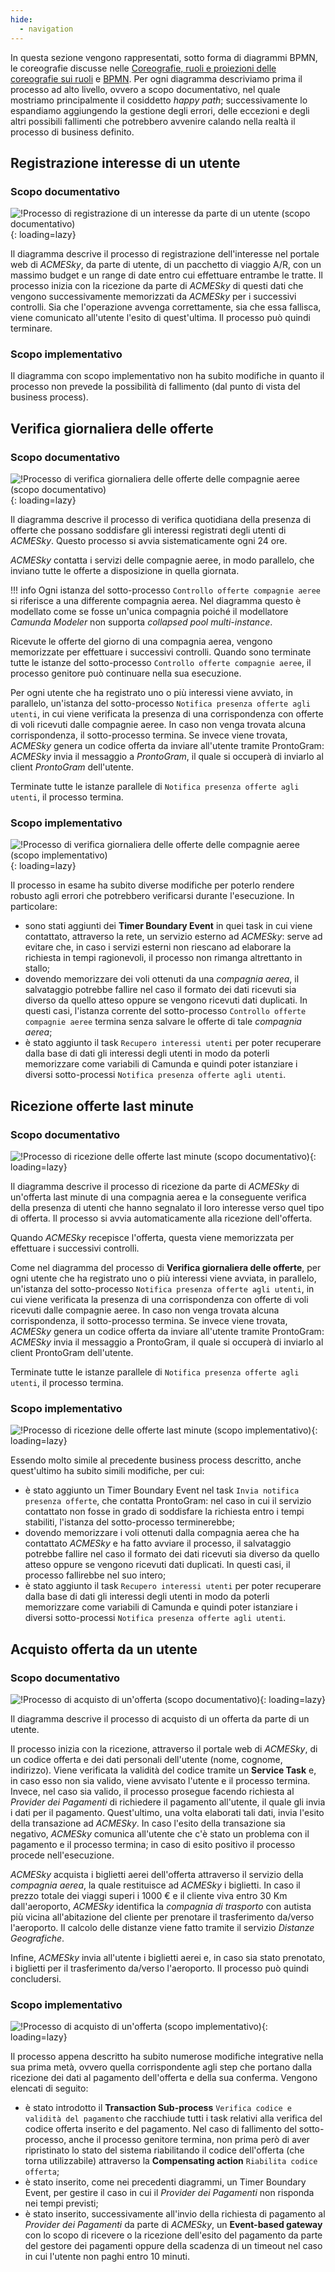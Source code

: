 ```yaml
---
hide:
  - navigation
---
```


In questa sezione vengono rappresentati, sotto forma di diagrammi BPMN, le coreografie discusse nelle [Coreografie, ruoli e proiezioni delle coreografie sui ruoli](coreografie.md) e [BPMN](bpmn.md). Per ogni diagramma descriviamo prima il processo ad alto livello, ovvero a scopo documentativo, nel quale mostriamo principalmente il cosiddetto *happy path*; successivamente lo espandiamo aggiungendo la gestione degli errori, delle eccezioni e degli altri possibili fallimenti che potrebbero avvenire calando nella realtà il processo di business definito.

<a name="registerInterest"></a>
## Registrazione interesse di un utente

### Scopo documentativo
![!Processo di registrazione di un interesse da parte di un utente (scopo documentativo)](assets/bpmn/bpmn-scopo-documentativo/RegistrazioneInteresseUtente.png){: loading=lazy}

Il diagramma descrive il processo di registrazione dell'interesse nel portale web di *ACMESky*, da parte di utente, di un pacchetto di viaggio A/R, con un massimo budget e un range di date entro cui effettuare entrambe le tratte. Il processo inizia con la ricezione da parte di *ACMESky* di questi dati che vengono successivamente memorizzati da *ACMESky* per i successivi controlli. Sia che l'operazione avvenga correttamente, sia che essa fallisca, viene comunicato all'utente l'esito di quest'ultima. Il processo può quindi terminare.

### Scopo implementativo
Il diagramma con scopo implementativo non ha subito modifiche in quanto il processo non prevede la possibilità di fallimento (dal punto di vista del business process).

<a name="dailyCheck"></a>
## Verifica giornaliera delle offerte

### Scopo documentativo
![!Processo di verifica giornaliera delle offerte delle compagnie aeree (scopo documentativo)](assets/bpmn/bpmn-scopo-documentativo/VerificaGiornaliera.png){: loading=lazy}

Il diagramma descrive il processo di verifica quotidiana della presenza di offerte che possano soddisfare gli interessi registrati degli utenti di *ACMESky*. Questo processo si avvia sistematicamente ogni 24 ore.

*ACMESky* contatta i servizi delle compagnie aeree, in modo parallelo, che inviano tutte le offerte a disposizione in quella giornata.

!!! info
    Ogni istanza del sotto-processo `Controllo offerte compagnie aeree` si riferisce a una differente compagnia aerea. Nel diagramma questo è modellato come se fosse un'unica compagnia poiché il modellatore *Camunda Modeler* non supporta *collapsed pool multi-instance*.

Ricevute le offerte del giorno di una compagnia aerea, vengono memorizzate per effettuare i successivi controlli. Quando sono terminate tutte le istanze del sotto-processo `Controllo offerte compagnie aeree`, il processo genitore può continuare nella sua esecuzione.

Per ogni utente che ha registrato uno o più interessi viene avviato, in parallelo, un'istanza del sotto-processo `Notifica presenza offerte agli utenti`, in cui viene verificata la presenza di una corrispondenza con offerte di voli ricevuti dalle compagnie aeree. In caso non venga trovata alcuna corrispondenza, il sotto-processo termina. Se invece viene trovata, *ACMESky* genera un codice offerta da inviare all'utente tramite ProntoGram: *ACMESky* invia il messaggio a *ProntoGram*, il quale si occuperà di inviarlo al client *ProntoGram* dell'utente.

Terminate tutte le istanze parallele di `Notifica presenza offerte agli utenti`, il processo termina.

### Scopo implementativo
![!Processo di verifica giornaliera delle offerte delle compagnie aeree (scopo implementativo)](assets/bpmn/bpmn-scopo-implementativo/VerificaGiornaliera.png){: loading=lazy}

Il processo in esame ha subito diverse modifiche per poterlo rendere robusto agli errori che potrebbero verificarsi durante l'esecuzione. In particolare:

- sono stati aggiunti dei **Timer Boundary Event** in quei task in cui viene contattato, attraverso la rete, un servizio esterno ad *ACMESky*: serve ad evitare che, in caso i servizi esterni non riescano ad elaborare la richiesta in tempi ragionevoli, il processo non rimanga altrettanto in stallo;
- dovendo memorizzare dei voli ottenuti da una *compagnia aerea*, il salvataggio potrebbe fallire nel caso il formato dei dati ricevuti sia diverso da quello atteso oppure se vengono ricevuti dati duplicati. In questi casi, l'istanza corrente del sotto-processo `Controllo offerte compagnie aeree` termina senza salvare le offerte di tale *compagnia aerea*;
- è stato aggiunto il task `Recupero interessi utenti` per poter recuperare dalla base di dati gli interessi degli utenti in modo da poterli memorizzare come variabili di Camunda e quindi poter istanziare i diversi sotto-processi `Notifica presenza offerte agli utenti`.

## Ricezione offerte last minute

### Scopo documentativo
![!Processo di ricezione delle offerte last minute (scopo documentativo)](assets/bpmn/bpmn-scopo-documentativo/NotificaVoliLastMinute.png){: loading=lazy}

Il diagramma descrive il processo di ricezione da parte di *ACMESky* di un'offerta last minute di una compagnia aerea e la conseguente verifica della presenza di utenti che hanno segnalato il loro interesse verso quel tipo di offerta. Il processo si avvia automaticamente alla ricezione dell'offerta.

Quando *ACMESky* recepisce l'offerta, questa viene memorizzata per effettuare i successivi controlli.

Come nel diagramma del processo di **Verifica giornaliera delle offerte**, per ogni utente che ha registrato uno o più interessi viene avviata, in parallelo, un'istanza del sotto-processo `Notifica presenza offerte agli utenti`, in cui viene verificata la presenza di una corrispondenza con offerte di voli ricevuti dalle compagnie aeree. In caso non venga trovata alcuna corrispondenza, il sotto-processo termina. Se invece viene trovata, *ACMESky* genera un codice offerta da inviare all'utente tramite ProntoGram: *ACMESky* invia il messaggio a ProntoGram, il quale si occuperà di inviarlo al client ProntoGram dell'utente.

Terminate tutte le istanze parallele di `Notifica presenza offerte agli utenti`, il processo termina.

### Scopo implementativo
![!Processo di ricezione delle offerte last minute (scopo implementativo)](assets/bpmn/bpmn-scopo-implementativo/NotificaVoliLastMinute.png){: loading=lazy}

Essendo molto simile al precedente business process descritto, anche quest'ultimo ha subito simili modifiche, per cui:

- è stato aggiunto un Timer Boundary Event nel task `Invia notifica presenza offerte`, che contatta ProntoGram: nel caso in cui il servizio contattato non fosse in grado di soddisfare la richiesta entro i tempi stabiliti, l'istanza del sotto-processo terminerebbe;
- dovendo memorizzare i voli ottenuti dalla compagnia aerea che ha contattato *ACMESky* e ha fatto avviare il processo, il salvataggio potrebbe fallire nel caso il formato dei dati ricevuti sia diverso da quello atteso oppure se vengono ricevuti dati duplicati. In questi casi, il processo fallirebbe nel suo intero;
- è stato aggiunto il task `Recupero interessi utenti` per poter recuperare dalla base di dati gli interessi degli utenti in modo da poterli memorizzare come variabili di Camunda e quindi poter istanziare i diversi sotto-processi `Notifica presenza offerte agli utenti`.

<a name="buyOffer"></a>
## Acquisto offerta da un utente

### Scopo documentativo
![!Processo di acquisto di un'offerta (scopo documentativo)](assets/bpmn/bpmn-scopo-documentativo/AcquistoOfferta.png){: loading=lazy}

Il diagramma descrive il processo di acquisto di un offerta da parte di un utente.

Il processo inizia con la ricezione, attraverso il portale web di *ACMESky*, di un codice offerta e dei dati personali dell'utente (nome, cognome, indirizzo). Viene verificata la validità del codice tramite un **Service Task** e, in caso esso non sia valido, viene avvisato l'utente e il processo termina. Invece, nel caso sia valido, il processo prosegue facendo richiesta al *Provider dei Pagamenti* di richiedere il pagamento all'utente, il quale gli invia i dati per il pagamento. Quest'ultimo, una volta elaborati tali dati, invia l'esito della transazione ad *ACMESky*. In caso l'esito della transazione sia negativo, *ACMESky* comunica all'utente che c'è stato un problema con il pagamento e il processo termina; in caso di esito positivo il processo procede nell'esecuzione.

*ACMESky* acquista i biglietti aerei dell'offerta attraverso il servizio della *compagnia aerea*, la quale restituisce ad *ACMESky* i biglietti. In caso il prezzo totale dei viaggi superi i 1000 € e il cliente viva entro 30 Km dall'aeroporto, *ACMESky* identifica la *compagnia di trasporto* con autista più vicina all'abitazione del cliente per prenotare il trasferimento da/verso l'aeroporto. Il calcolo delle distanze viene fatto tramite il servizio *Distanze Geografiche*.

Infine, *ACMESky* invia all'utente i biglietti aerei e, in caso sia stato prenotato, i biglietti per il trasferimento da/verso l'aeroporto. Il processo può quindi concludersi. 

### Scopo implementativo
![!Processo di acquisto di un'offerta (scopo implementativo)](assets/bpmn/bpmn-scopo-implementativo/AcquistoOfferta.png){: loading=lazy}

Il processo appena descritto ha subito numerose modifiche integrative nella sua prima metà, ovvero quella corrispondente agli step che portano dalla ricezione dei dati al pagamento dell'offerta e della sua conferma. Vengono elencati di seguito:

- è stato introdotto il **Transaction Sub-process** `Verifica codice e validità del pagamento` che racchiude tutti i task relativi alla verifica del codice offerta inserito e del pagamento. Nel caso di fallimento del sotto-processo, anche il processo genitore termina, non prima però di aver ripristinato lo stato del sistema riabilitando il codice dell'offerta (che torna utilizzabile) attraverso la **Compensating action** `Riabilita codice offerta`;
- è stato inserito, come nei precedenti diagrammi, un Timer Boundary Event, per gestire il caso in cui il *Provider dei Pagamenti* non risponda nei tempi previsti;
- è stato inserito, successivamente all'invio della richiesta di pagamento al *Provider dei Pagamenti* da parte di *ACMESky*, un **Event-based gateway** con lo scopo di ricevere o la ricezione dell'esito del pagamento da parte del gestore dei pagamenti oppure della scadenza di un timeout nel caso in cui l'utente non paghi entro 10 minuti.